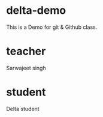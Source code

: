 # delta-demo

This is a Demo for git &amp; Github class.

# teacher

Sarwajeet singh

# student

Delta student
